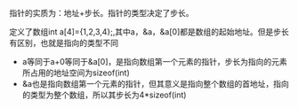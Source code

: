 指针的实质为：地址+步长。指针的类型决定了步长。

定义了数组int a[4]={1,2,3,4};,其中a，&a，&a[0]都是数组的起始地址。但是步长有区别，也就是指向的类型不同

* a等同于a+0等同于&a[0]，是指向数组第一个元素的指针，步长为指向的元素所占用的地址空间为sizeof(int) 
* &a也是指向数组第一个元素的指针，但其意义是指向整个数组的首地址，指向的类型为整个数组，所以其步长为4*sizeof(int)